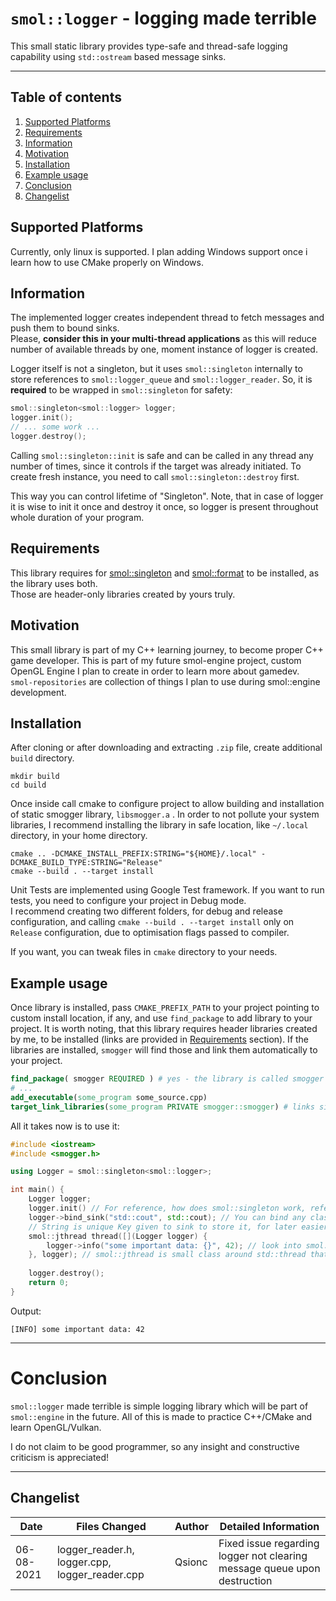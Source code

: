 # `smol::logger` - logging made terrible

This small static library provides type-safe and thread-safe logging capability using `std::ostream` based message
sinks.

---

## Table of contents

1. [Supported Platforms](#supported-platforms)
2. [Requirements](#requirements)
3. [Information](#information)
4. [Motivation](#motivation)
5. [Installation](#installation)
6. [Example usage](#example-usage)
7. [Conclusion](#conclusion)
8. [Changelist](#changelist)

## Supported Platforms

Currently, only linux is supported. I plan adding Windows support once i learn how to use CMake properly on Windows.<br>

## Information

The implemented logger creates independent thread to fetch messages and push them to bound sinks.<br>
Please, <b>consider this in your multi-thread applications</b> as this will reduce number of available threads by one,
moment instance of logger is created.

Logger itself is not a singleton, but it uses `smol::singleton` internally to store references to `smol::logger_queue` 
and `smol::logger_reader`. So, it is <b>required</b> to be wrapped in `smol::singleton` for safety:
```c++
smol::singleton<smol::logger> logger;
logger.init();
// ... some work ...
logger.destroy();
```
Calling `smol::singleton::init` is safe and can be called in any thread any number of times, since it controls 
if the target was already initiated. To create fresh instance, you need to call `smol::singleton::destroy` first. <br>

This way you can control lifetime of "Singleton". Note, that in case of logger it is wise to init it once and destroy it 
once, so logger is present throughout whole duration of your program. 

## Requirements

This library requires for [smol::singleton](https://github.com/Qsionc/smol_singleton)
and [smol::format](https://github.com/Qsionc/smol_format) to be installed, as the library uses both.<br>
Those are header-only libraries created by yours truly.

## Motivation

This small library is part of my C++ learning journey, to become proper C++ game developer. This is part of my future
smol-engine project, custom OpenGL Engine I plan to create in order to learn more about gamedev.<br>
`smol-repositories` are collection of things I plan to use during smol::engine development.

## Installation

After cloning or after downloading and extracting `.zip` file, create additional `build` directory.

```shell
mkdir build
cd build
```

Once inside call cmake to configure project to allow building and installation of static smogger library, `libsmogger.a`
. In order to not pollute your system libraries, I recommend installing the library in safe location, like `~/.local`
directory, in your home directory.

```shell
cmake .. -DCMAKE_INSTALL_PREFIX:STRING="${HOME}/.local" -DCMAKE_BUILD_TYPE:STRING="Release"
cmake --build . --target install
```

Unit Tests are implemented using Google Test framework. If you want to run tests, you need to configure your project in
Debug mode.<br>
I recommend creating two different folders, for debug and release configuration, and
calling `cmake --build . --target install` only on `Release`
configuration, due to optimisation flags passed to compiler.

If you want, you can tweak files in `cmake` directory to your needs.

## Example usage

Once library is installed, pass `CMAKE_PREFIX_PATH` to your project pointing to custom install location, if any, and
use `find_package` to add library to your project. It is worth noting, that this library requires header libraries
created by me, to be installed (links are provided in [Requirements](#requirements) section). If the libraries are
installed, `smogger` will find those and link them automatically to your project. 

```cmake
find_package( smogger REQUIRED ) # yes - the library is called smogger
# ...
add_executable(some_program some_source.cpp)
target_link_libraries(some_program PRIVATE smogger::smogger) # links singleton::singleton and smormat::smormat
```

All it takes now is to use it:

```c++
#include <iostream>
#include <smogger.h>

using Logger = smol::singleton<smol::logger>;

int main() {
    Logger logger;
    logger.init() // For reference, how does smol::singleton work, refer to the repository, links above
    logger->bind_sink("std::cout", std::cout); // You can bind any class derived from std::ostream as sinks.
    // String is unique Key given to sink to store it, for later easier call to smol::logger::unbind_sink.
    smol::jthread thread([](Logger logger) {
        logger->info("some important data: {}", 42); // look into smol::format to know more about type-safe formatting
    }, logger); // smol::jthread is small class around std::thread that ensures automatic joining of thread, does not support detach
    
    logger.destroy();
    return 0;
}
```
Output:
```shell
[INFO] some important data: 42
```
---

# Conclusion

`smol::logger` made terrible is simple logging library which will be part of `smol::engine` in the future. All of this
is made to practice C++/CMake and learn OpenGL/Vulkan.

I do not claim to be good programmer, so any insight and constructive criticism is appreciated!

***

## Changelist

|Date|Files Changed|Author|Detailed Information|
|----|-------------|------|--------------------|
|06-08-2021|logger_reader.h, logger.cpp, logger_reader.cpp|Qsionc|Fixed issue regarding logger not clearing message queue upon destruction|
